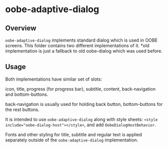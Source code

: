 # oobe-adaptive-dialog

## Overview

`oobe-adaptive-dialog` implements standard dialog which is used in OOBE screens.
This folder contains two different implementations of it. *old implementation is
just a fallback to old oobe-dialog which was used before.

## Usage

Both implementations have similar set of slots:

icon, title, progress (for progress bar), subtitle, content, back-navigation and
bottom-buttons.

back-navigation is usually used for holding back button, bottom-buttons for the
rest buttons.

It is intended to use `oobe-adaptive-dialog` along with style sheets:
`<style include="oobe-dialog-host"></style>`, and add `OobeDialogHostBehavior`.

Fonts and other styling for title, subtitle and regular text is applied
separately outside of the `oobe-adaptive-dialog` implementation.
